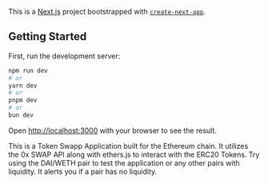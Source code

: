 This is a [Next.js](https://nextjs.org) project bootstrapped with [`create-next-app`](https://nextjs.org/docs/pages/api-reference/create-next-app).

## Getting Started

First, run the development server:

```bash
npm run dev
# or
yarn dev
# or
pnpm dev
# or
bun dev
```

Open [http://localhost:3000](http://localhost:3000) with your browser to see the result.

This is a Token Swapp Application built for the Ethereum chain. It utilizes the 0x SWAP API along with ethers.js to interact with the ERC20 Tokens. Try using the DAI/WETH pair to test the application or any other pairs with liquidity. It alerts you if a pair has no liquidity.